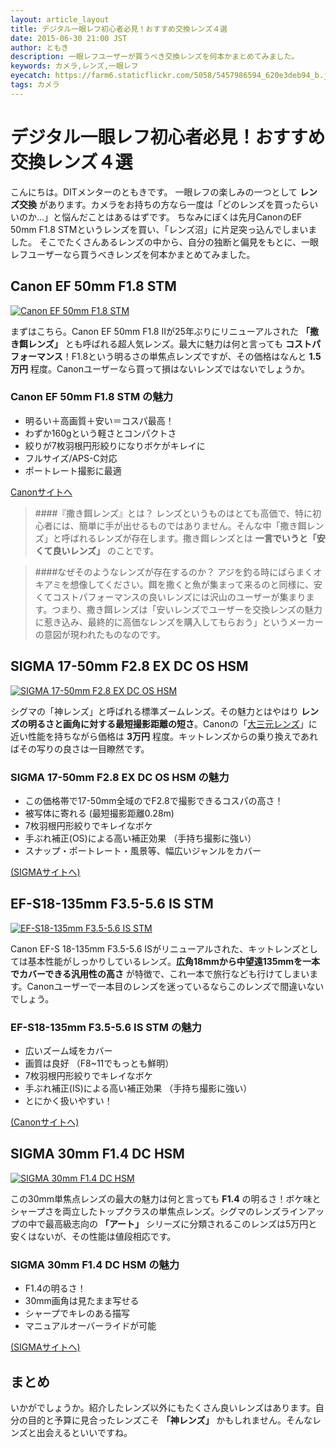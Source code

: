 ```yaml
---
layout: article_layout
title: デジタル一眼レフ初心者必見！おすすめ交換レンズ４選
date: 2015-06-30 21:00 JST
author: ともき
description: 一眼レフユーザーが買うべき交換レンズを何本かまとめてみました。
keywords: カメラ,レンズ,一眼レフ
eyecatch: https://farm6.staticflickr.com/5058/5457986594_620e3deb94_b.jpg
tags: カメラ
---
```


# デジタル一眼レフ初心者必見！おすすめ交換レンズ４選

こんにちは。DITメンターのともきです。
一眼レフの楽しみの一つとして **レンズ交換** があります。カメラをお持ちの方なら一度は「どのレンズを買ったらいいのか...」と悩んだことはあるはずです。
ちなみにぼくは先月CanonのEF 50mm F1.8 STMというレンズを買い、「レンズ沼」に片足突っ込んでしまいました。
そこでたくさんあるレンズの中から、自分の独断と偏見をもとに、一眼レフユーザーなら買うべきレンズを何本かまとめてみました。

## Canon EF 50mm F1.8 STM

[![Canon EF 50mm F1.8 STM](http://c1.staticflickr.com/1/375/19283124408_f956b5ccf9_z.jpg)](http://dc.watch.impress.co.jp/docs/news/20100706_378834.html)

まずはこちら。Canon EF 50mm F1.8 IIが25年ぶりにリニューアルされた **「撒き餌レンズ」** とも呼ばれる超人気レンズ。最大に魅力は何と言っても **コストパフォーマンス**！F1.8という明るさの単焦点レンズですが、その価格はなんと **1.5万円** 程度。Canonユーザーなら買って損はないレンズではないでしょうか。

### Canon EF 50mm F1.8 STM の魅力

- 明るい＋高画質＋安い＝コスパ最高！
- わずか160gという軽さとコンパクトさ
- 絞りが7枚羽根円形絞りになりボケがキレイに
- フルサイズ/APS-C対応
- ポートレート撮影に最適

[Canonサイトへ](http://cweb.canon.jp/ef/lineup/standard/ef50-f18stm/ "キヤノン：EF50mm F1.8 STM｜概要")

>####『撒き餌レンズ』とは？
レンズというものはとても高価で、特に初心者には、簡単に手が出せるものではありません。そんな中「撒き餌レンズ」と呼ばれるレンズが存在します。撒き餌レンズとは **一言でいうと「安くて良いレンズ」** のことです。

>####なぜそのようなレンズが存在するのか？
アジを釣る時にばらまくオキアミを想像してください。餌を撒くと魚が集まって来るのと同様に、安くてコストパフォーマンスの良いレンズには沢山のユーザーが集まります。つまり、撒き餌レンズは「安いレンズでユーザーを交換レンズの魅力に惹き込み、最終的に高価なレンズを購入してもらおう」というメーカーの意図が現われたものなのです。

## SIGMA 17-50mm F2.8 EX DC OS HSM

[![SIGMA 17-50mm F2.8 EX DC OS HSM](http://c1.staticflickr.com/1/400/19474995331_962c8150b0_z.jpg)](http://dc.watch.impress.co.jp/docs/news/20100706_378834.html)

シグマの「神レンズ」と呼ばれる標準ズームレンズ。その魅力とはやはり **レンズの明るさと画角に対する最短撮影距離の短さ**。Canonの「[大三元レンズ](http://cweb.canon.jp/ef/lineup/wide-zoom/ef16-35-f28lii/ "大三元レンズ")」に近い性能を持ちながら価格は **3万円** 程度。キットレンズからの乗り換えであればその写りの良さは一目瞭然です。

### SIGMA 17-50mm F2.8 EX DC OS HSM の魅力

- この価格帯で17-50mm全域のでF2.8で撮影できるコスパの高さ！
- 被写体に寄れる (最短撮影距離0.28m)
- 7枚羽根円形絞りでキレイなボケ
- 手ぶれ補正(OS)による高い補正効果 （手持ち撮影に強い）
- スナップ・ポートレート・風景等、幅広いジャンルをカバー

[(SIGMAサイトへ)](http://www.sigma-photo.co.jp/lens/standard/17_50_28/ "SIGMA 17-50mm F2.8 EX DC OS HSM / SIGMA 17-50mm F2.8 EX DC HSM - 株式会社シグマ")

## EF-S18-135mm F3.5-5.6 IS STM

[![EF-S18-135mm F3.5-5.6 IS STM](http://c1.staticflickr.com/1/467/19464357202_3f89a2399a_z.jpg)](http://cweb.canon.jp/ef/lineup/ef-s/ef-s18-135-f35-56is-stm/)

Canon EF-S 18-135mm F3.5-5.6 ISがリニューアルされた、キットレンズとしては基本性能がしっかりしているレンズ。**広角18mmから中望遠135mmを一本でカバーできる汎用性の高さ** が特徴で、これ一本で旅行なども行けてしまいます。Canonユーザーで一本目のレンズを迷っているならこのレンズで間違いないでしょう。

### EF-S18-135mm F3.5-5.6 IS STM の魅力

- 広いズーム域をカバー
- 画質は良好 （F8~11でもっとも鮮明）
- 7枚羽根円形絞りでキレイなボケ
- 手ぶれ補正(IS)による高い補正効果 （手持ち撮影に強い）
- とにかく扱いやすい！

[(Canonサイトへ)](http://cweb.canon.jp/ef/lineup/ef-s/ef-s18-135-f35-56is-stm/ "キヤノン：EF-S18-135mm F3.5-5.6 IS STM｜概要")

## SIGMA 30mm F1.4 DC HSM

[![SIGMA 30mm F1.4 DC HSM](http://c1.staticflickr.com/1/297/19464356872_302ee028ea_z.jpg)](http://www.sigma-photo.co.jp/lens/standard/30_14_A013/)

この30mm単焦点レンズの最大の魅力は何と言っても **F1.4** の明るさ！ボケ味とシャープさを両立したトップクラスの単焦点レンズ。シグマのレンズラインアップの中で最高級志向の **「アート」** シリーズに分類されるこのレンズは5万円と安くはないが、その性能は値段相応です。

### SIGMA 30mm F1.4 DC HSM の魅力

- F1.4の明るさ！
- 30mm画角は見たまま写せる
- シャープでキレのある描写
- マニュアルオーバーライドが可能

[(SIGMAサイトへ)](http://www.sigma-photo.co.jp/lens/standard/30_14_A013/ "SIGMA 30mm F1.4 DC HSM | Art - 株式会社シグマ")

## まとめ

いかがでしょうか。紹介したレンズ以外にもたくさん良いレンズはあります。自分の目的と予算に見合ったレンズこそ **「神レンズ」** かもしれません。そんなレンズと出会えるといいですね。
